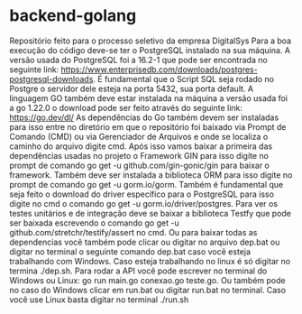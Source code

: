 # backend-golang
Repositório feito para o processo seletivo da empresa DigitalSys
 Para a boa execução do código deve-se ter o PostgreSQL instalado na sua máquina. 
 A versão usada do PostgreSQL foi a 16.2-1 que pode ser encontrada no seguinte link:
 https://www.enterprisedb.com/downloads/postgres-postgresql-downloads. É fundamental que o Script SQL seja rodado no Postgre o servidor dele esteja na porta 5432, sua porta default.
 A linguagem GO também deve estar instalada na máquina a versão usada foi a go 1.22.0 o download pode ser feito através do seguinte link: https://go.dev/dl/
 As dependências do Go também devem ser instaladas para isso entre no diretório em que o repositório foi baixado via Prompt de Comando (CMD) ou via Gerenciador de Arquivos e onde se localiza o caminho do arquivo digite cmd.
 Após isso vamos baixar a primeira das dependências usadas no projeto o Framework GIN para isso digite no prompt de comando go get -u github.com/gin-gonic/gin para baixar o framework. 
 Também deve ser instalada a biblioteca ORM para isso digite no prompt de comando go get -u gorm.io/gorm.
 Também é fundamental que seja feito o download do driver específico para o PostgreSQL para isso digite no cmd o comando go get -u gorm.io/driver/postgres.
 Para ver os testes unitários e de integração deve se baixar a biblioteca Testfy que pode ser baixada escrevendo o comando go get -u github.com/stretchr/testify/assert
 no cmd.
Ou para baixar todas as dependencias você também pode clicar ou digitar no arquivo dep.bat ou digitar no terminal o seguinte comando dep.bat caso você esteja trabalhando com Windows.
Caso esteja trabalhando no linux é só digitar no termina ./dep.sh.
Para rodar a API você pode escrever no terminal do Windows ou Linux: go run main.go conexao.go teste.go.
Ou também pode no caso do Windows clicar em run.bat ou digitar run.bat no terminal.
Caso você use Linux basta digitar no terminal ./run.sh

